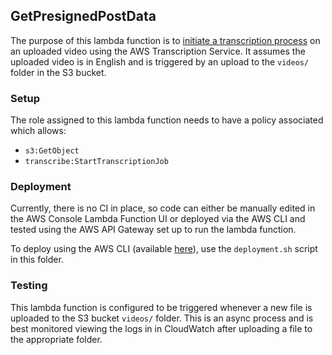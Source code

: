 ## GetPresignedPostData
The purpose of this lambda function is to [initiate a transcription process](https://boto3.amazonaws.com/v1/documentation/api/latest/reference/services/transcribe.html#TranscribeService.Client.start_transcription_job) on an uploaded video using the AWS Transcription Service. It assumes the uploaded video is in English and is triggered by an upload to the `videos/` folder in the S3 bucket.

### Setup
The role assigned to this lambda function needs to have a policy associated which allows:
- `s3:GetObject`
- `transcribe:StartTranscriptionJob`

### Deployment
Currently, there is no CI in place, so code can either be manually edited in the AWS Console Lambda Function UI or deployed via the AWS CLI and tested using the AWS API Gateway set up to run the lambda function.

To deploy using the AWS CLI (available [here](https://aws.amazon.com/cli/)), use the `deployment.sh` script in this folder.

### Testing
This lambda function is configured to be triggered whenever a new file is uploaded to the S3 bucket `videos/` folder. This is an async process and is best monitored viewing the logs in in CloudWatch after uploading a file to the appropriate folder.